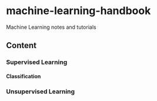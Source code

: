 # machine-learning-handbook
Machine Learning notes and tutorials


## Content

### Supervised Learning
#### Classification

### Unsupervised Learning
